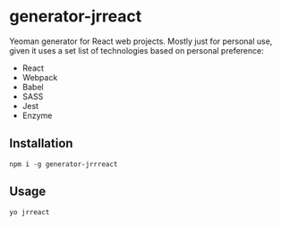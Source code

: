 # generator-jrreact

Yeoman generator for React web projects. Mostly just for personal use, given it uses a set list of
technologies based on personal preference:

* React
* Webpack
* Babel
* SASS
* Jest
* Enzyme

## Installation

```
npm i -g generator-jrrreact
```

## Usage
```
yo jrreact
```